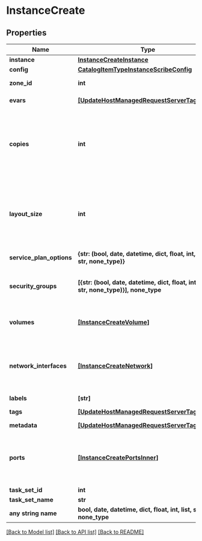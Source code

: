 # InstanceCreate


## Properties
Name | Type | Description | Notes
------------ | ------------- | ------------- | -------------
**instance** | [**InstanceCreateInstance**](InstanceCreateInstance.md) |  | 
**config** | [**CatalogItemTypeInstanceScribeConfig**](CatalogItemTypeInstanceScribeConfig.md) |  | 
**zone_id** | **int** | The Cloud ID to provision the instance onto. | [optional] 
**evars** | [**[UpdateHostManagedRequestServerTagsInner]**](UpdateHostManagedRequestServerTagsInner.md) | Environment Variables, an array of objects that have name and value. | [optional] 
**copies** | **int** | Number of copies to provision. | [optional]  if omitted the server will use the default value of 1
**layout_size** | **int** | Apply a multiply factor of containers/vms within the instance. | [optional]  if omitted the server will use the default value of 1
**service_plan_options** | **{str: (bool, date, datetime, dict, float, int, list, str, none_type)}** | Map of custom options depending on selected service plan. | [optional] 
**security_groups** | **[{str: (bool, date, datetime, dict, float, int, list, str, none_type)}], none_type** | Key for security group configuration. It should be passed as an array of objects containing the id of the security group to assign the instance to. | [optional] 
**volumes** | [**[InstanceCreateVolume]**](InstanceCreateVolume.md) | The (optional) volumes parameter is for LV configuration, can create additional LVs at provision It should be passed as an array of | [optional] 
**network_interfaces** | [**[InstanceCreateNetwork]**](InstanceCreateNetwork.md) | The networkInterfaces parameter is for network configuration.  The Options API &#x60;/api/options/zoneNetworkOptions?zoneId&#x3D;5&amp;provisionTypeId&#x3D;10&#x60; can be used to see which options are available.  | [optional] 
**labels** | **[str]** | Array of strings (keywords). | [optional] 
**tags** | [**[UpdateHostManagedRequestServerTagsInner]**](UpdateHostManagedRequestServerTagsInner.md) | Metadata tags, Array of objects having a name and value. | [optional] 
**metadata** | [**[UpdateHostManagedRequestServerTagsInner]**](UpdateHostManagedRequestServerTagsInner.md) | Alias for &#x60;tags&#x60;. | [optional] 
**ports** | [**[InstanceCreatePortsInner]**](InstanceCreatePortsInner.md) | The ports parameter is for port configuration.  The layout may have default ports, which are defined in node types, that are always configured. This parameter will be for additional custom ports to be opened.  | [optional] 
**task_set_id** | **int** | The Workflow ID to execute. | [optional] 
**task_set_name** | **str** | The Workflow Name to execute. | [optional] 
**any string name** | **bool, date, datetime, dict, float, int, list, str, none_type** | any string name can be used but the value must be the correct type | [optional]

[[Back to Model list]](../README.md#documentation-for-models) [[Back to API list]](../README.md#documentation-for-api-endpoints) [[Back to README]](../README.md)


